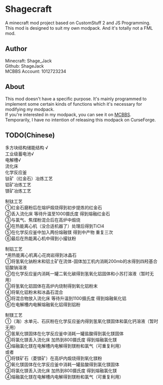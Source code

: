 # Shagecraft
A minecraft mod project based on CustomStuff 2 and JS Programming.<br>This mod is designed to suit my own modpack. And it's totally not a FML mod.

## Author
Minecraft: Shage_Jack<br>Github: ShageJack<br>MCBBS Account: 1012723234

## About

This mod doesn't have a specific purpose. It's mainly programmed to implement some certain kinds of functions which it's necessary for modifying my modpack.<br>If you're interested in my modpack, you can see it on [MCBBS](http://www.mcbbs.net/thread-819462-1-1.html).<br>Temporarily, I have no intention of releasing this modpack on CurseForge.

## TODO(Chinese)

多方块结构储能结构 √<br>工业级蓄电池√<br>电解槽√<br>流化床 <br>化学反应釜<br>钛矿（红金石）冶炼工艺<br>铝矿冶炼工艺<br>镁矿冶炼工艺<br>

制钛工艺 <br>①红金石磨粉后在熔炉煅烧得到初步提炼的红金石<br>②丢入流化床 等待升温至1000摄氏度 得到熔融红金石<br>③与氯气、焦煤粉混合后在高炉中煅烧<br> ④在热能离心机（没合适机器了）处理后得到TiCl4  <br>⑤在化学反应釜中加入两份熔融镁 得到中产物 重复三次 <br>⑥最后在热能离心机中得到小撮钛粉

制铝工艺<br>*用热能离心机离心花岗岩得到冰晶石<br>①将氢氧化钠粉末和铝土矿在流体-固体加工机内消耗200mb的水得到四羟基合铝酸钠溶液<br>②在化学反应釜内消耗一罐二氧化碳得到氢氧化铝固体和小苏打溶液（暂时无用）<br>③将氢氧化铝固体在高炉内烧制得到氧化铝粉末<br>④将氧化铝粉末和冰晶石混合<br>⑤将混合物放入流化床 等待升温到1100摄氏度 得到熔融氧化铝<br>⑥在电解槽内电解熔融氧化铝得到铝粉<br>

制镁工艺<br>①（海）水单元、石灰粉在化学反应釜内得到氢氧化镁固体和氯化钙溶液（暂时无用）<br>②氢氧化镁固体在化学反应釜中消耗一罐盐酸得到氯化镁固体<br>③将氯化镁丢入流化床 加热到800摄氏度 得到熔融氯化镁<br>④熔融氯化镁在电解槽内电解得到镁粉和氯气（可重复利用）<br>或者<br>①将镁矿石（菱镁矿）在高炉内煅烧得到氧化镁粉<br>②氧化镁固体在化学反应釜中消耗一罐盐酸得到氯化镁固体<br>③将氯化镁丢入流化床 加热到800摄氏度 得到熔融氯化镁<br>④熔融氯化镁在电解槽内电解得到镁粉和氯气（可重复利用）
